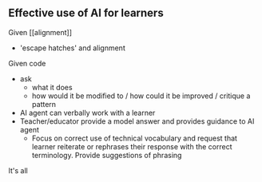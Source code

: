 Effective use of AI for learners
--------------------------------

Given [[alignment]]
* 'escape hatches' and alignment

Given code
* ask
    * what it does
    * how would it be modified to / how could it be improved / critique a pattern
* AI agent can verbally work with a learner
* Teacher/educator provide a model answer and provides guidance to AI agent
    * Focus on correct use of technical vocabulary and request that learner reiterate or rephrases their response with the correct terminology. Provide suggestions of phrasing


It's all 